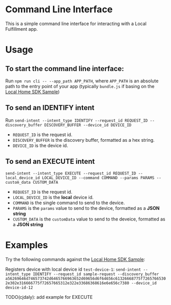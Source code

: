 # Command Line Interface

This is a simple command line interface for interacting with a Local Fulfillment app.

# Usage

## To start the command line interface:

Run `npm run cli -- --app_path APP_PATH`, where `APP_PATH` is an absolute path to the entry point of your app (typically `bundle.js` if basing on the [Local Home SDK Sample](https://github.com/actions-on-google/smart-home-local))

## To send an IDENTIFY intent

Run `send-intent --intent_type IDENTIFY --request_id REQUEST_ID --discovery_buffer DISCOVERY_BUFFER --device_id DEVICE_ID`

- `REQUEST_ID` is the request id.
- `DISCOVERY_BUFFER` is the discovery buffer, formatted as a hex string.
- `DEVICE_ID` is the device id.

## To send an EXECUTE intent

`send-intent --intent_type EXECUTE --request_id REQUEST_ID --local_device_id LOCAL_DEVICE_ID --command COMMAND --params PARAMS --custom_data CUSTOM_DATA`

- `REQUEST_ID` is the request id.
- `LOCAL_DEVICE_ID` is the **local** device id.
- `COMMAND` is the single command to send to the device.
- `PARAMS` is the `params` value to send to the device, formatted as a **JSON string**
- `CUSTOM_DATA` is the `customData` value to send to the deveice, formatted as a **JSON string**

# Examples

Try the following commands against the [Local Home SDK Sample](https://github.com/actions-on-google/smart-home-local):

Registers device with local device id `test-device-1`:
`send-intent --intent_type IDENTIFY --request_id sample-request --discovery_buffer a56269646d746573742d6465766963652d69656d6f64656c61326668775f72657665302e302e316666775f72657665312e322e33686368616e6e656c7380 --device_id device-id-12`

TODO(cjdaly): add example for EXECUTE
